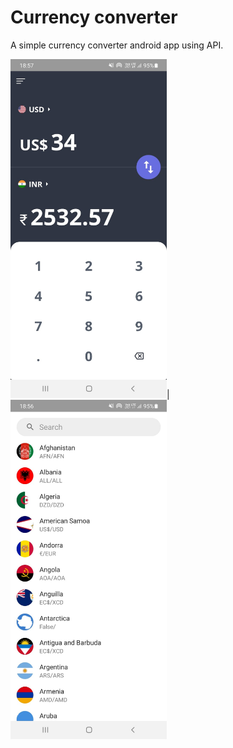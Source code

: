 # Currency converter
A simple currency converter android app using API.

<img src="screenshots/Screenshot_01.jpeg?raw=true" width="250">|<img src="screenshots/Screenshot_02.jpeg?raw=true" width="250">
